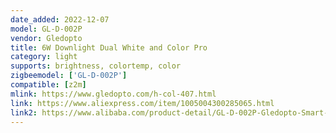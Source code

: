 ```yaml
---
date_added: 2022-12-07
model: GL-D-002P
vendor: Gledopto
title: 6W Downlight Dual White and Color Pro
category: light
supports: brightness, colortemp, color
zigbeemodel: ['GL-D-002P']
compatible: [z2m]
mlink: https://www.gledopto.com/h-col-407.html
link: https://www.aliexpress.com/item/1005004300285065.html
link2: https://www.alibaba.com/product-detail/GL-D-002P-Gledopto-Smart-Pot_1600602472058.html
---
```


